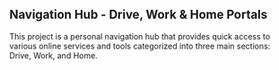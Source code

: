 ## Navigation Hub - Drive, Work & Home Portals

This project is a personal navigation hub that provides quick access to various online services and tools categorized into three main sections: Drive, Work, and Home.
